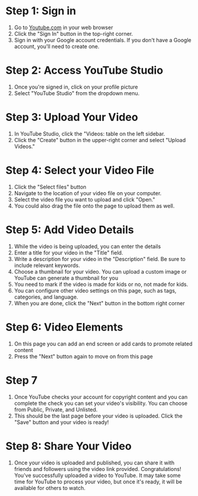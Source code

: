 # Step 1: Sign in
1. Go to [Youtube.com](https://www.youtube.com/) in your web browser
2. Click the "Sign In" button in the top-right corner.
3. Sign in with your Google account credentials. If you don't have a Google account, you'll need to create one.

# Step 2: Access YouTube Studio
1. Once you're signed in, click on your profile picture
2. Select "YouTube Studio" from the dropdown menu.

# Step 3: Upload Your Video
1. In YouTube Studio, click the "Videos: table on the left sidebar.
2. Click the "Create" button in the upper-right corner and select "Upload Videos."

   
# Step 4: Select your Video File
1. Click the "Select files" button
2. Navigate to the location of your video file on your computer.
3. Select the video file you want to upload and click "Open."
4. You could also drag the file onto the page to upload them as well.

# Step 5: Add Video Details
1. While the video is being uploaded, you can enter the details
2. Enter a title for your video in the "Title" field.
3. Write a description for your video in the "Description" field. Be sure to include relevant keywords.
4. Choose a thumbnail for your video. You can upload a custom image or YouTube can generate a thumbnail for you
5. You need to mark if the video is made for kids or no, not made for kids.
6. You can configure other video settings on this page, such as tags, categories, and language.
7. When you are done, click the "Next" button in the bottom right corner

# Step 6: Video Elements
1. On this page you can add an end screen or add cards to promote related content
2. Press the "Next" button again to move on from this page

# Step 7
1. Once YouTube checks your account for copyright content and you can complete the check you can set your video's visibility. You can choose from Public, Private, and Unlisted.
2. This should be the last page before your video is uploaded. Click the "Save" button and your video is ready!

# Step 8: Share Your Video
1. Once your video is uploaded and published, you can share it with friends and followers using the video link provided.
Congratulations! You've successfully uploaded a video to YouTube. It may take some time for YouTube to process your video, but once it's ready, it will be available for others to watch.








 
